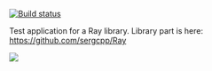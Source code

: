 [![Build status](https://ci.appveyor.com/api/projects/status/qbejapmgytnx7xu0/branch/master?svg=true)](https://ci.appveyor.com/project/SerhiiY/raydemo-pmomm/branch/master)

Test application for a Ray library.
Library part is here: https://github.com/sergcpp/Ray

![](test.gif)